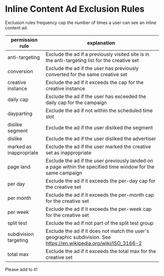 # Inline Content Ad Exclusion Rules

Exclusion rules frequency cap the number of times a user can see an inline content ad.

| permission rule  | explanation  |
|---|---|
| anti-targeting  | Exclude the ad if a previously visited site is in the anti-targeting list for the creative set  |
| conversion  | Exclude the ad if the user has previously converted for the same creative set  |
| creative instance  | Exclude the ad if it exceeds the cap for the creative instance  |
| daily cap  | Exclude the ad if the user has exceeded the daily cap for the campaign  |
| dayparting  | Exclude the ad if not within the scheduled time slot  |
| dislike segment  | Exclude the ad if the user disliked the segment  |
| dislike  | Exclude the ad if the user disliked the advertiser  |
| marked as inappropriate  | Exclude the ad if the user marked the creative set as inappropriate  |
| page land  | Exclude the ad if the user previously landed on a page within the specified time window for the same campaign  |
| per day  | Exclude the ad if it exceeds the per-day cap for the creative set  |
| per month  | Exclude the ad if it exceeds the per-month cap for the creative set  |
| per week  | Exclude the ad if it exceeds the per-week cap for the creative set  |
| split test  | Exclude the ad if not part of the split test group  |
| subdivision targeting  | Exclude the ad if it does not match the user's geographic subdivision. See https://en.wikipedia.org/wiki/ISO_3166-2  |
| total max  | Exclude the ad if it exceeds the total max for the creative set  |

Please add to it!
